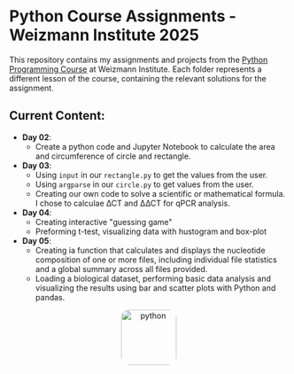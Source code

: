 # Python Course Assignments - Weizmann Institute 2025

This repository contains my assignments and projects from the [Python Programming Course](https://github.com/szabgab/wis-python-course-2024-11) at Weizmann Institute.
Each folder represents a different lesson of the course, containing the relevant solutions for the assignment. 

## Current Content:
- **Day 02**:
  - Create a python code and Jupyter Notebook to calculate the area and circumference of circle and rectangle.
- **Day 03**:
  - Using `input` in our `rectangle.py` to get the values from the user.
  - Using `argparse` in our `circle.py` to get values from the user.
  - Creating our own code to solve a scientific or mathematical formula. I chose to calculae ∆CT and ∆∆CT for qPCR analysis.
- **Day 04**:
  - Creating interactive "guessing game"
  - Preforming t-test, visualizing data with hustogram and box-plot
- **Day 05**:
  - Creating ia function that calculates and displays the nucleotide composition of one or more files, including individual file statistics and a global summary across all files provided.
  - Loading a biological dataset, performing basic data analysis and visualizing the results using bar and scatter plots with Python and pandas.

<p align="center">
  <img src="https://upload.wikimedia.org/wikipedia/commons/thumb/c/c3/Python-logo-notext.svg/800px-Python-logo-notext.svg.png" alt="python" width="100" style="border-radius: 15px;">
</p>

